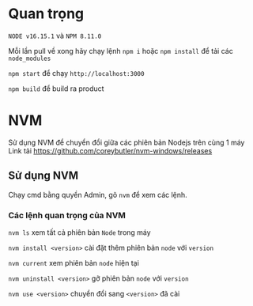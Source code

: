 # Quan trọng
`NODE v16.15.1` và `NPM 8.11.0`

Mỗi lần pull về xong hãy chạy lệnh `npm i` hoặc `npm install` để tải các `node_modules`

`npm start` để chạy `http://localhost:3000`

`npm build` để build ra product
# NVM
Sử dụng NVM để chuyển đổi giữa các phiên bản Nodejs trên cùng 1 máy
Link tải https://github.com/coreybutler/nvm-windows/releases
## Sử dụng NVM
Chạy cmd bằng quyền Admin, gõ `nvm` để xem các lệnh.
### Các lệnh quan trọng của NVM
`nvm ls` xem tất cả phiên bản `Node` trong máy

`nvm install <version>` cài đặt thêm phiên bản `node` với `version`

`nvm current` xem phiên bản `node` hiện tại

`nvm uninstall <version>` gỡ phiên bản `node` với `version`

`nvm use <version>` chuyển đổi sang `<version>` đã cài
